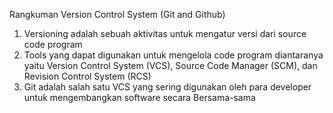 Rangkuman Version Control System (Git and Github)
1.	Versioning adalah sebuah aktivitas untuk mengatur versi dari source code program
2.	Tools yang dapat digunakan untuk mengelola code program diantaranya yaitu Version Control System (VCS), Source Code Manager (SCM), dan Revision Control System (RCS)
3.	Git adalah salah satu VCS yang sering digunakan oleh para developer untuk mengembangkan software secara Bersama-sama
